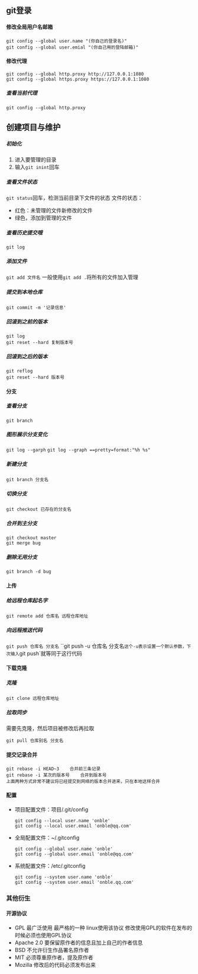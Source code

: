 ## git登录

#### 修改全局用户名邮箱

```
git config --global user.name "(你自己的登录名)"
git config --global user.emial "(你自己用的登陆邮箱)"
```

#### 修改代理

```
git config --global http.proxy http://127.0.0.1:1080
git config --global https.proxy https://127.0.0.1:1080
```

##### 查看当前代理

```
git config --global http.proxy
```



## 创建项目与维护

##### 初始化

1. 进入要管理的目录
2. 输入`git inint`回车

##### 查看文件状态

`git status`回车，检测当前目录下文件的状态
文件的状态：

- 红色：未管理的文件新修改的文件
- 绿色，添加到管理的文件

##### 查看历史提交哦

`git log`

##### 添加文件

`git add 文件名`
一般使用`git add .`将所有的文件加入管理

##### 提交到本地仓库

`git commit -m '记录信息'`

##### 回滚到之前的版本

```
git log
git reset --hard 复制版本号
```

##### 回滚到之后的版本

```
git reflog
git reset --hard 版本号
```

#### 分支

##### 查看分支

`git branch`

##### 图形展示分支变化

`git log --garph`
`git log --graph ==pretty=format:"%h %s"`

##### 新建分支

`git branch 分支名`

##### 切换分支

`git checkout 已存在的分支名`

##### 合并到主分支

```
git checkout master
git merge bug
```

##### 删除无用分支

`git branch -d bug`

#### 上传

##### 给远程仓库起名字

`git remote add 仓库名 远程仓库地址`

##### 向远程推送代码

`git push 仓库名 分支名`
``git push -u 仓库名 分支名`这个-u表示设置一个默认参数，下次输入`git push`就等同于这行代码

#### 下载克隆

##### 克隆

`git clone 远程仓库地址`

##### 拉取同步

需要先克隆，然后项目被修改后再拉取

`git pull 仓库别名 分支名`

#### 提交记录合并

```
git rebase -i HEAD~3    合并前三条记录
git rebase -i 某次的版本号    合并到版本号
上面两种方式非常不建议将已经提交到网络的版本合并进来，只在本地这样合并
```

#### 配置

- 项目配置文件：项目/.git/config
  ```
  git config --local user.name 'onble'
  git config --local user.email 'onble@qq.com'
  ```

- 全局配置文件：~/.gitconfig
  ```
  git config --global user.name 'onble'
  git config --global user.email 'onble@qq.com'
  ```

- 系统配置文件：/etc/.gitconfig
  ```
  git config --system user.name 'onble'
  git config --system user.email 'onble.qq.com'
  ```

### 其他衍生

#### 开源协议

- GPL
  最广泛使用
  最严格的一种
  linux使用该协议
  修改使用GPL的软件在发布的时候必须也使用GPL协议
- Apache 2.0
  要保留原作者的信息且加上自己的作者信息
- BSD
  不允许衍生作品署名原作者
- MIT
  必须尊重原作者，提及原作者
- Mozilla
  修改后的代码必须发布出来
